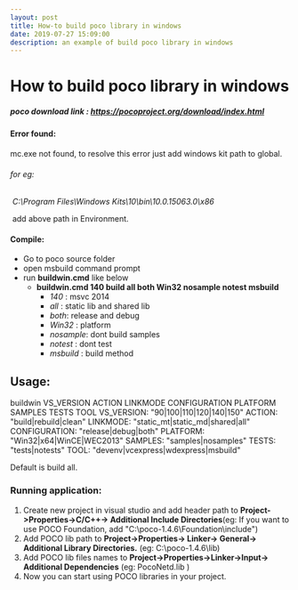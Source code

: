 ```yaml
---
layout: post
title: How-to build poco library in windows
date: 2019-07-27 15:09:00
description: an example of build poco library in windows
---
```


# How to build poco library in windows

##### poco download link : https://pocoproject.org/download/index.html

#### Error found:

mc.exe not found, to resolve this error just add windows kit path to global.

###### for eg:

​	*C:\Program Files\Windows Kits\10\bin\10.0.15063.0\x86* 

​	add above path in Environment. 

#### Compile:

- Go to poco source folder
- open msbuild command prompt
- run **buildwin.cmd** like below
  - **buildwin.cmd 140 build all both Win32 nosample notest msbuild**
    - *140* : msvc 2014
    - *all* : static lib and shared lib
    - *both*: release and debug
    - *Win32* : platform
    - *nosample*: dont build samples
    - *notest* : dont test
    - *msbuild* : build method

Usage:
------
buildwin VS_VERSION ACTION LINKMODE CONFIGURATION PLATFORM SAMPLES TESTS TOOL
VS_VERSION:    "90|100|110|120|140|150"
ACTION:        "build|rebuild|clean"
LINKMODE:      "static_mt|static_md|shared|all"
CONFIGURATION: "release|debug|both"
PLATFORM:      "Win32|x64|WinCE|WEC2013"
SAMPLES:       "samples|nosamples"
TESTS:         "tests|notests"
TOOL:          "devenv|vcexpress|wdexpress|msbuild"

Default is build all.

### Running application:

1. Create new project in visual studio and add header path to **Project->Properties->C/C++-> Additional Include Directories**(eg: If you want to use POCO Foundation, add "C:\poco-1.4.6\Foundation\include")
2. Add POCO lib path to **Project->Properties-> Linker-> General-> Additional Library Directories.** (eg: C:\poco-1.4.6\lib)
3. Add POCO lib files names to **Project->Properties->Linker->Input-> Additional Dependencies** (eg: PocoNetd.lib )
4. Now you can start using POCO libraries in your project.
